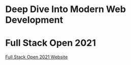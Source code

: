 # Deep Dive Into Modern Web Development

# Full Stack Open 2021

[Full Stack Open 2021 Website](https://fullstackopen.com/en/)
